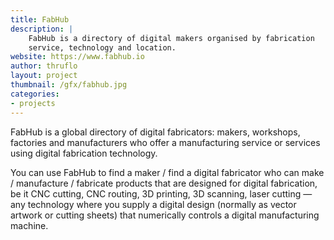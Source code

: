 ```yaml
---
title: FabHub
description: |
    FabHub is a directory of digital makers organised by fabrication
    service, technology and location.
website: https://www.fabhub.io
author: thruflo
layout: project
thumbnail: /gfx/fabhub.jpg
categories:
- projects
---
```


FabHub is a global directory of digital fabricators: makers, workshops, factories
and manufacturers who offer a manufacturing service or services using digital
fabrication technology.

You can use FabHub to find a maker / find a digital fabricator who can make /
manufacture / fabricate products that are designed for digital fabrication, be it
CNC cutting, CNC routing, 3D printing, 3D scanning, laser cutting — any technology
where you supply a digital design (normally as vector artwork or cutting sheets)
that numerically controls a digital manufacturing machine.